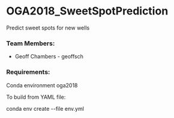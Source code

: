 # OGA2018_SweetSpotPrediction
Predict sweet spots for new wells

### Team Members:
* Geoff Chambers - geoffsch

### Requirements:
Conda environment oga2018

To build from YAML file:

conda env create --file env.yml
